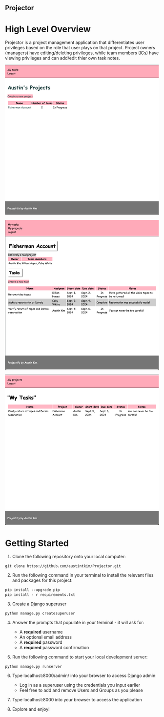 ## Projector

# High Level Overview

Projector is a project management application that differentiates user privileges based on the role that user plays on that project. Project owners (managers) have editing/deleting privileges, while team members (ICs) have viewing privileges and can add/edit thier own task notes.

![alt text](image.png)

![alt text](image-2.png)

![alt text](image-3.png)

# Getting Started
1. Clone the following repository onto your local computer:
```
git clone https://github.com/austintkim/Projector.git
````

2. Run the following command in your terminal to install the relevant files and packages for this project:
```
pip install --upgrade pip
pip install - r requirements.txt
```

3. Create a Django superuser
```
python manage.py createsuperuser
```

4. Answer the prompts that populate in your terminal - it will ask for:
     - A **required** username
     - An optional email address
     - A **required** password
     - A **required** password confirmation

5. Run the following command to start your local development server:
```
python manage.py runserver
```

6. Type localhost:8000/admin/ into your browser to access Django admin:
    - Log in as a superuser using the credentials you input earlier
    - Feel free to add and remove Users and Groups as you please

7. Type localhost:8000 into your browser to access the application

8. Explore and enjoy!
